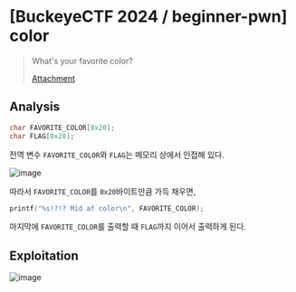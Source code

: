 # [BuckeyeCTF 2024 / beginner-pwn] color

> What's your favorite color?
>
> [Attachment](./attachment)

## Analysis

```c
char FAVORITE_COLOR[0x20];
char FLAG[0x28];
```

전역 변수 `FAVORITE_COLOR`와 `FLAG`는 메모리 상에서 인접해 있다.

![image](https://github.com/user-attachments/assets/624ddd11-896a-434e-ae69-cc69812557fe)

따라서 `FAVORITE_COLOR`를 `0x20`바이트만큼 가득 채우면,

```c
printf("%s!?!? Mid af color\n", FAVORITE_COLOR);
```

마지막에 `FAVORITE_COLOR`를 출력할 때 `FLAG`까지 이어서 출력하게 된다.

## Exploitation

![image](https://github.com/user-attachments/assets/2a886eea-e5ec-445c-a40d-b2747515dd50)
